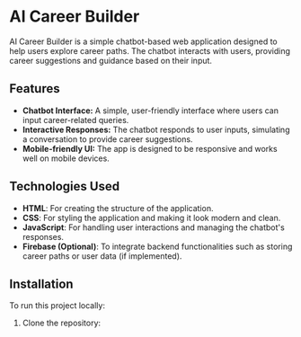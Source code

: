# AI Career Builder

AI Career Builder is a simple chatbot-based web application designed to help users explore career paths. The chatbot interacts with users, providing career suggestions and guidance based on their input.

## Features

- **Chatbot Interface:** A simple, user-friendly interface where users can input career-related queries.
- **Interactive Responses:** The chatbot responds to user inputs, simulating a conversation to provide career suggestions.
- **Mobile-friendly UI:** The app is designed to be responsive and works well on mobile devices.

## Technologies Used

- **HTML**: For creating the structure of the application.
- **CSS**: For styling the application and making it look modern and clean.
- **JavaScript**: For handling user interactions and managing the chatbot's responses.
- **Firebase (Optional)**: To integrate backend functionalities such as storing career paths or user data (if implemented).

## Installation

To run this project locally:

1. Clone the repository:
